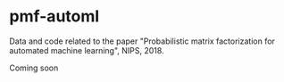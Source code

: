 # pmf-automl
Data and code related to the paper "Probabilistic matrix factorization for automated machine learning", NIPS, 2018.

Coming soon
